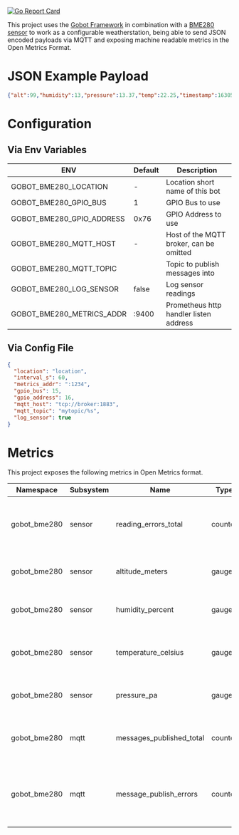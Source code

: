 [![Go Report Card](https://goreportcard.com/badge/github.com/soerenschneider/gobot-weatherstation)](https://goreportcard.com/report/github.com/soerenschneider/gobot-weatherstation)

This project uses the [Gobot Framework](https://gobot.io/) in combination with a [BME280 sensor](https://gobot.io/documentation/drivers/bme280/) to work as a configurable weatherstation, being able to send JSON encoded payloads via MQTT and exposing machine readable metrics in the Open Metrics Format.

# JSON Example Payload
```json
{"alt":99,"humidity":13,"pressure":13.37,"temp":22.25,"timestamp":1630563744}
```

# Configuration
## Via Env Variables
| ENV                         | Default              | Description                                    |
|-----------------------------|----------------------|------------------------------------------------|
| GOBOT_BME280_LOCATION       | -                    | Location short name of this bot                |
| GOBOT_BME280_GPIO_BUS       | 1                    | GPIO Bus to use                                |
| GOBOT_BME280_GPIO_ADDRESS   | 0x76                 | GPIO Address to use                            |
| GOBOT_BME280_MQTT_HOST      | -                    | Host of the MQTT broker, can be omitted        |
| GOBOT_BME280_MQTT_TOPIC     |                      | Topic to publish messages into                 |
| GOBOT_BME280_LOG_SENSOR     | false                | Log sensor readings                            |
| GOBOT_BME280_METRICS_ADDR   | :9400                | Prometheus http handler listen address         |

## Via Config File

```json
{
  "location": "location",
  "interval_s": 60,
  "metrics_addr": ":1234",
  "gpio_bus": 15,
  "gpio_address": 16,
  "mqtt_host": "tcp://broker:1883",
  "mqtt_topic": "mytopic/%s",
  "log_sensor": true
}
```

# Metrics

This project exposes the following metrics in Open Metrics format.

| Namespace  | Subsystem | Name                     | Type    | Labels   | Help                                                              |
|------------|-----------|--------------------------|---------|----------|-------------------------------------------------------------------|
| gobot_bme280 | sensor    | reading_errors_total     | counter | location | Total amount of errors while reading from the sensor              |
| gobot_bme280 | sensor    | altitude_meters          | gauge   | location | The measured altitude in meters                                   |
| gobot_bme280 | sensor    | humidity_percent         | gauge   | location | The measured humidity in percent                                  |
| gobot_bme280 | sensor    | temperature_celsius      | gauge   | location | The measured temperature in degrees celsius                       |
| gobot_bme280 | sensor    | pressure_pa              | gauge   | location | The measured pressure in pascal                                   |
| gobot_bme280 | mqtt      | messages_published_total | counter | location | The amount of published MQTT messages                             |
| gobot_bme280 | mqtt      | message_publish_errors   | counter | location | Total amount of errors while trying to publish messages over MQTT |